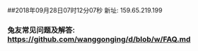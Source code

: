 ##2018年09月28日07时12分07秒 新址: 159.65.219.199
### 兔友常见问题及解答: https://github.com/wanggonging/d/blob/w/FAQ.md
